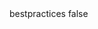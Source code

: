 <?xml version="1.0" encoding="UTF-8"?>
<CustomMetadata xmlns="http://soap.sforce.com/2006/04/metadata">
    <label>bestpractices</label>
    <protected>false</protected>
</CustomMetadata>
